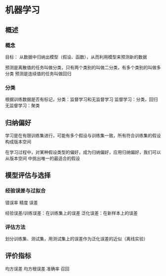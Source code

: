 # 机器学习

## 概述

### 概念

目标： 从数据中归纳出模型（假设、函数），从而利用模型来预测新的数据

预测是离散值的任务叫做分类，只有两个类别的叫做二分类，有多个类别的叫做多分类
预测是连续值的任务叫做回归

### 分类

根据训练数据是否有标记，分类：监督学习和无监督学习
监督学习：分类，回归
无监督学习：聚类

## 归纳偏好

学习是在有限训练集进行，可能有多个假设与训练集一致，所有符合训练集的假设构成版本空间

在学习过程中，对某种假设类型的偏好，成为归纳偏好，应用归纳偏好，我们可以从版本空间
中挑出唯一的最适合的假设

## 模型评估与选择

### 经验误差与过拟合

错误率
精度
误差

经验误差/训练误差：在训练集上的误差
泛化误差：在新样本上的误差

### 评估方法

划分训练集、测试集，用测试集上的误差作为泛化误差的近似（离线实验）

## 评价指标

均方误差
均方根误差
准确率
召回





